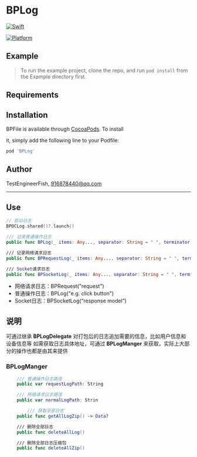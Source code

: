 # BPLog

[![Swift](https://img.shields.io/badge/Swift-%3E=5.0-Orange?style=flat-square)](https://img.shields.io/badge/Swift-%3E=5.0-Orange?style=flat-square)

[![Platform](https://img.shields.io/badge/Platforms-iOS-Green?style=flat-square)](https://img.shields.io/badge/Platforms-iOS-Green?style=flat-square)




## Example

> To run the example project, clone the repo, and run `pod install` from the Example directory first.



## Requirements



## Installation



BPFile is available through [CocoaPods](https://cocoapods.org). To install

it, simply add the following line to your Podfile:



```ruby
pod 'BPLog'
```


## Author



TestEngineerFish, 916878440@qq.com



---

## Use

```swift
// 启动日志
BPOCLog.shared()?.launch()

/// 记录普通操作日志
public func BPLog(_ items: Any..., separator: String = " ", terminator: String = "\n")

/// 记录网络请求日志
public func BPRequestLog(_ items: Any..., separator: String = " ", terminator: String = "\n")

/// Socket请求日志
public func BPSocketLog(_ items: Any..., separator: String = " ", terminator: String = "\n")
```

* 网络请求日志：BPRequest("request")
* 普通操作日志：BPLog("e.g. click button")
* Socket日志：BPSocketLog(“response model”)

## 说明

可通过继承 **BPLogDelegate** 对打包后的日志追加需要的信息，比如用户信息和设备信息等
如需获取日志具体地址，可通过 **BPLogManger** 来获取，实际上大部分的操作也都是由其来提供

### BPLogManger

```swift
    /// 普通操作日志路径
    public var requestLogPath: String

    /// 网络请求日志路径
    public var normalLogPath: Strin

        /// 获取全部日志
    public func getAllLogZip() -> Data? 

    /// 删除全部日志
    public func deleteAllLog()

    /// 删除全部日志压缩包
    public func deleteAllZip()
```



